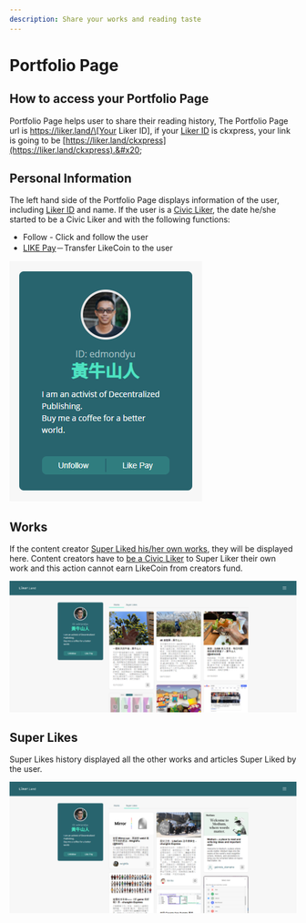 ```yaml
---
description: Share your works and reading taste
---
```


# Portfolio Page

## How to access your Portfolio Page

Portfolio Page helps user to share their reading history, The Portfolio Page url is https://liker.land/\[Your Liker ID], if your [Liker ID](../liker-id/) is ckxpress, your link is going to be [https://liker.land/ckxpress](https://liker.land/ckxpress).&#x20;

## Personal Information

The left hand side of the Portfolio Page displays information of the user, including [Liker ID](../liker-id/) and name. If the user is a [Civic Liker](../civic-liker/), the date he/she started to be a Civic Liker and with the following functions:

* Follow - Click and follow the user
* [LIKE Pay](../../developer/like-pay/)－Transfer LikeCoin to the user

![](../../.gitbook/assets/likerid-avatar-en.png)

## Works

If the content creator [Super Liked his/her own works](../liker-land/superlike.md), they will be displayed here. Content creators have to [be a Civic Liker](../civic-liker/) to Super Liker their own work and this action cannot earn LikeCoin from creators fund.

![](<../../.gitbook/assets/Portfolio Page 1-en.png>)

## Super Likes

Super Likes history displayed all the other works and articles Super Liked by the user.

![](<../../.gitbook/assets/Portfolio Page 2-en.png>)
